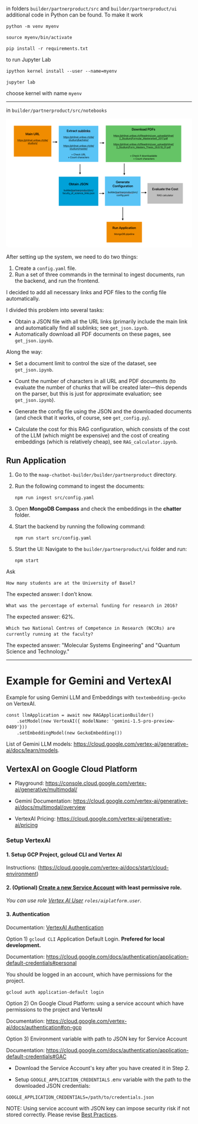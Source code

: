 
in folders `builder/partnerproduct/src` and `builder/partnerproduct/ui` additional code in Python can be found. To make it work


```
python -m venv myenv
```

```
source myenv/bin/activate
```


```
pip install -r requirements.txt
```

to run Jupyter Lab 

```
ipython kernel install --user --name=myenv
```

```
jupyter lab
```

choose kernel with name `myenv`


----

in `builder/partnerproduct/src/notebooks` 

![](config_rag.jpg)

After setting up the system, we need to do two things:

1. Create a `config.yaml` file.
2. Run a set of three commands in the terminal to ingest documents, run the backend, and run the frontend.

I decided to add all necessary links and PDF files to the config file automatically.

I divided this problem into several tasks:

- Obtain a JSON file with all the URL links (primarily include the main link and automatically find all sublinks; see `get_json.ipynb`.
- Automatically download all PDF documents on these pages, see `get_json.ipynb`.

Along the way:

   - Set a document limit to control the size of the dataset, see `get_json.ipynb`.
   - Count the number of characters in all URL and PDF documents (to evaluate the number of chunks that will be created later—this depends on the parser, but this is just for approximate evaluation; see `get_json.ipynb`).
  
- Generate the config file using the JSON and the downloaded documents (and check that it works, of course, see `get_config.py`).
- Calculate the cost for this RAG configuration, which consists of the cost of the LLM (which might be expensive) and the cost of creating embeddings (which is relatively cheap), see `RAG_calculator.ipynb`.


## Run Application

1. Go to the `maap-chatbot-builder/builder/partnerproduct` directory.
   
2. Run the following command to ingest the documents:

   ```
   npm run ingest src/config.yaml
   ```

3. Open **MongoDB Compass** and check the embeddings in the **chatter** folder.

4. Start the backend by running the following command:

   ```
   npm run start src/config.yaml
   ```

5. Start the UI: Navigate to the `builder/partnerproduct/ui` folder and run:

   ```
   npm start
   ```

Ask 

```
How many students are at the University of Basel?
```

The expected answer: I don’t know. 


```
What was the percentage of external funding for research in 2016?
```

The expected answer: 62%. 


```
Which two National Centres of Competence in Research (NCCRs) are currently running at the faculty?
```

The expected answer: "Molecular Systems Engineering" and "Quantum Science and Technology."



----
# Example for Gemini and VertexAI

Example for using Gemini LLM and Embeddings with `textembedding-gecko` on VertexAI.

```
const llmApplication = await new RAGApplicationBuilder()
    .setModel(new VertexAI({ modelName: 'gemini-1.5-pro-preview-0409'}))
    .setEmbeddingModel(new GeckoEmbedding())
```

List of Gemini LLM models: https://cloud.google.com/vertex-ai/generative-ai/docs/learn/models.


## VertexAI on Google Cloud Platform

- Playground: https://console.cloud.google.com/vertex-ai/generative/multimodal/

- Gemini Documentation: https://cloud.google.com/vertex-ai/generative-ai/docs/multimodal/overview

- VertexAI Pricing: https://cloud.google.com/vertex-ai/generative-ai/pricing

### Setup VertexAI

#### 1. Setup GCP Project, gcloud CLI and Vertex AI
Instructions: (https://cloud.google.com/vertex-ai/docs/start/cloud-environment)

#### 2. (Optional) [Create a new Service Account](https://console.cloud.google.com/iam-admin/serviceaccounts) with least permissive role. 
_You can use role [Vertex AI User](https://cloud.google.com/vertex-ai/docs/general/access-control#aiplatform.user) `roles/aiplatform.user`._

#### 3. Authentication
 
 Documentation: [VertexAI Authentication](https://cloud.google.com/vertex-ai/docs/authentication)

Option 1) `gcloud CLI` Application Default Login.  **Prefered for local development.**
 
Documentation: https://cloud.google.com/docs/authentication/application-default-credentials#personal

 You should be logged in an account, which have permissions for the project.
  ```
  gcloud auth application-default login
  ```

Option 2) On Google Cloud Platform: using a service account which have permissions to the project and VertexAI

Documentation: https://cloud.google.com/vertex-ai/docs/authentication#on-gcp

Option 3) Environment variable with path to JSON key for Service Account

Documentation: https://cloud.google.com/docs/authentication/application-default-credentials#GAC

- Download the Service Account's key after you have created it in Step 2.

- Setup `GOOGLE_APPLICATION_CREDENTIALS` .env variable with the path to the downloaded JSON credentials:
```
GOOGLE_APPLICATION_CREDENTIALS=/path/to/credentials.json
```

NOTE: Using service account with JSON key can impose security risk if not stored correctly. Please revise [Best Practices](https://cloud.google.com/iam/docs/best-practices-for-managing-service-account-keys).

